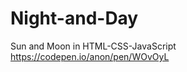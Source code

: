 Night-and-Day
=============

Sun and Moon in HTML-CSS-JavaScript
https://codepen.io/anon/pen/WOvOyL
